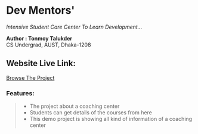 # Dev Mentors'

_Intensive Student Care Center To Learn Development..._

**Author : Tonmoy Talukder**
<br/> CS Undergrad, AUST, Dhaka-1208

## Website Live Link:

<a href="https://dev-mentors-by-tonmoy.netlify.app/"> Browse The Project </a>

### Features:

> - The project about a coaching center
> - Students can get details of the courses from here
> - This demo project is showing all kind of information of a coaching center
